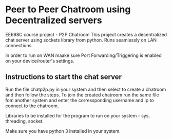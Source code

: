 # Peer to Peer Chatroom using Decentralized servers
EE698C course project - P2P Chatroom
This project creates a decentralized chat server using sockets library from python.
Runs seamlessly on LAN connections.

In order to run on WAN maake sure Port Forwarding/Triggering is enabled on your device/router's settings.

## Instructions to start the chat server

Run the file chatp2p.py in your system and then select to create a chatroom and then follow the steps.
To join the created chatroom run the same file fom another system and enter the corressponding username and ip to connect to the chatroom.

Libraries to be installed for the program to run on your system - sys, threading, socket.

Make sure you have python 3 installed in your system.
